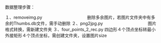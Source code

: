 数据整理步骤：

１、removeimg.py 　　　　　　　　　　 删除多余图片，若图片文件夹中有多余的Thumbs.db文件，需手动删除
２、png2jpg.py   　　　　　　　　　　 图片格式转换，需新建文件夹
３、four_points_2_rec.py    四边形４个顶点坐标转最小外接矩形４个顶点坐标，需创建文件夹，设置图片size

